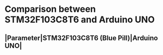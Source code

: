 # Comparison between STM32F103C8T6 and Arduino UNO

|Parameter|STM32F103C8T6 (Blue Pill)|Arduino UNO|
-------------------------------------------------
